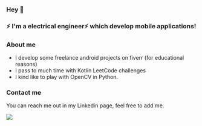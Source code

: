 ### Hey 👋

### ⚡ I'm a electrical engineer⚡ which develop mobile applications!


### About me

- I develop some freelance android projects on fiverr (for educational reasons)
- I pass to much time with Kotlin LeetCode challenges
- I kind like to play with OpenCV in Python.


### Contact me

You can reach me out in my Linkedin page, feel free to add me.


<div> 

  <a href="https://www.linkedin.com/in/bernardo-santiago-de-souza/" target="_blank"><img src="https://img.shields.io/badge/-LinkedIn-%230077B5?style=for-the-badge&logo=linkedin&logoColor=white" target="_blank"></a> 
  
</div>
